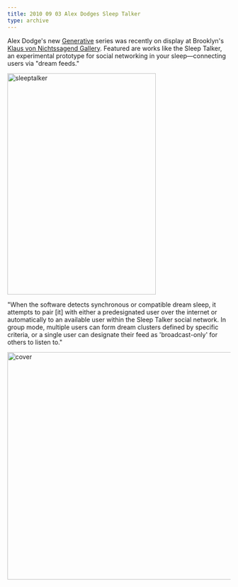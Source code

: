 ```yaml
---
title: 2010 09 03 Alex Dodges Sleep Talker
type: archive
---
```


<p>Alex Dodge's new <a href="http://www.alexdodge.com/index.php">Generative</a> series was recently on display at Brooklyn's <a href="http://www.klausgallery.com/exhibitions/2010/alex-dodge/">Klaus von Nichtssagend Gallery</a>. Featured are works like the Sleep Talker, an experimental prototype for social networking in your sleep—connecting users via "dream feeds."</p>
<p><a href="http://ablersite.files.wordpress.com/2010/09/sleeptalker.jpg"><img class="alignnone size-full wp-image-4363" alt="sleeptalker" src="{{ site.baseurl }}/uploads/sleeptalker.jpg" width="335" height="500" /></a></p>
<p>"When the software detects synchronous or compatible dream sleep, it attempts to pair [it] with either a predesignated user over the internet or automatically to an available user within the Sleep Talker social network. In group mode, multiple users can form dream clusters defined by specific criteria, or a single user can designate their feed as 'broadcast-only' for others to listen to."</p>
<p><a href="http://ablersite.files.wordpress.com/2010/09/cover.jpg"><img class="alignnone size-full wp-image-4365" alt="cover" src="{{ site.baseurl }}/uploads/cover.jpg" width="610" height="514" /></a></p>
